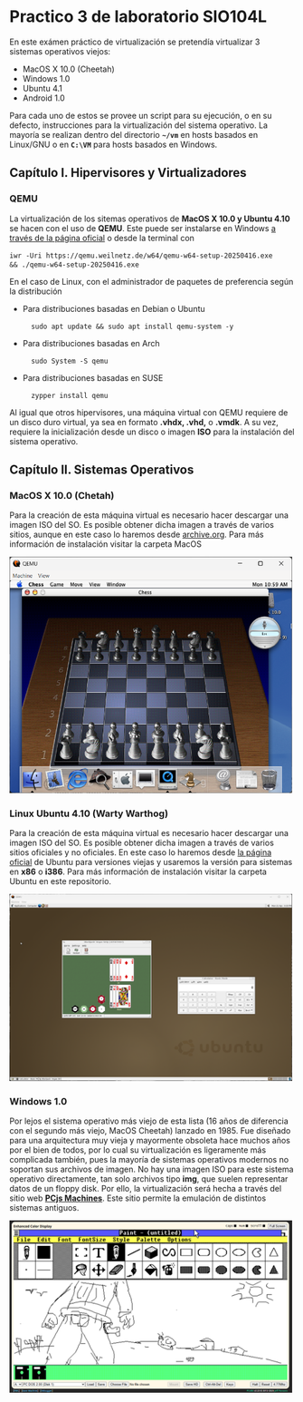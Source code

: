 # Practico 3 de laboratorio SIO104L

En este exámen práctico de virtualización se pretendía virtualizar 3 sistemas operativos viejos:
- MacOS X 10.0 (Cheetah)
- Windows 1.0
- Ubuntu 4.1
- Android 1.0

Para cada uno de estos se provee un script para su ejecución, o en su defecto, instrucciones para la virtualización del sistema operativo. La mayoría se realizan dentro del directorio __``~/vm``__ en hosts basados en Linux/GNU o en __``C:\VM``__ para hosts basados en Windows.

## Capítulo I. Hipervisores y Virtualizadores
### QEMU
La virtualización de los sitemas operativos de **MacOS X 10.0 y Ubuntu 4.10** se hacen con el uso de __QEMU__. Este puede ser instalarse en Windows <a href='https://www.qemu.org/download/#windows'> a través de la página oficial</a> o desde la terminal con

    iwr -Uri https://qemu.weilnetz.de/w64/qemu-w64-setup-20250416.exe
    && ./qemu-w64-setup-20250416.exe

En el caso de Linux, con el administrador de paquetes de preferencia según la distribución

- Para distribuciones basadas en Debian o Ubuntu

        sudo apt update && sudo apt install qemu-system -y 

- Para distribuciones basadas en Arch

        sudo System -S qemu

- Para distribuciones basadas en SUSE

        zypper install qemu

Al igual que otros hipervisores, una máquina virtual con QEMU requiere de un disco duro virtual, ya sea en formato **.vhdx, .vhd,** o **.vmdk**. A su vez, requiere la inicialización desde un disco o imagen **ISO** para la instalación del sistema operativo.

## Capítulo II. Sistemas Operativos
### MacOS X 10.0 (Chetah)
Para la creación de esta máquina virtual es necesario hacer descargar una imagen ISO del SO. Es posible obtener dicha imagen a través de varios sitios, aunque en este caso lo haremos desde <a href='https://archive.org/details/macos-x-cheetah'>archive.org</a>. 
Para más información de instalación visitar la carpeta MacOS
<p>
<img src='MacOS/images/chess.png' width='500' alt='Perdiendo en ajedrez'><p>

### Linux Ubuntu 4.10 (Warty Warthog)
Para la creación de esta máquina virtual es necesario hacer descargar una imagen ISO del SO. Es posible obtener dicha imagen a través de varios sitios oficiales y no oficiales. En este caso lo haremos desde <a href='https://old-releases.ubuntu.com/releases/4.10/'>la página oficial</a> de Ubuntu para versiones viejas y usaremos la versión para sistemas en **x86** o **i386**. 
Para más información de instalación visitar la carpeta Ubuntu en este repositorio.
<p>
<img src='Ubuntu/images/desktop.png' width='500' alt='Ubuntu desktop'><p>

### Windows 1.0
Por lejos el sistema operativo más viejo de esta lista (16 años de diferencia con el segundo más viejo, MacOS Cheetah) lanzado en 1985. Fue diseñado para una arquitectura muy vieja y mayormente obsoleta hace muchos años por el bien de todos, por lo cual su virtualización es ligeramente más complicada también, pues la mayoría de sistemas operativos modernos no soportan sus archivos de imagen. 
No hay una imagen ISO para este sistema operativo directamente, tan solo archivos tipo **img**, que suelen representar datos de un floppy disk. Por ello, la virtualización será hecha a través del sitio web <a href="www.pcjs.org">**PCjs Machines**</a>. Este sitio permite la emulación de distintos sistemas antiguos.

<p><img src='Windows/images/duel-of-faiths.png' width='500' alt=''><p>

